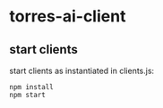 # torres-ai-client

## start clients
start clients as instantiated in clients.js:

```
npm install
npm start
```
